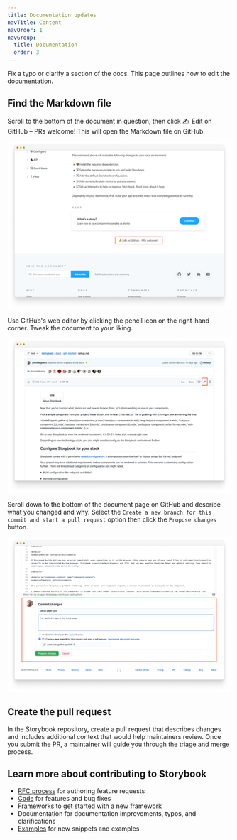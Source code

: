 ```yaml
---
title: Documentation updates
navTitle: Content
navOrder: 1
navGroup:
  title: Documentation
  order: 3
---
```


Fix a typo or clarify a section of the docs. This page outlines how to edit the documentation.

## Find the Markdown file

Scroll to the bottom of the document in question, then click ✍️ Edit on GitHub – PRs welcome! This will open the Markdown file on GitHub.

![Storybook documentation edit](./storybook-edit-docs-optimized.png)

Use GitHub's web editor by clicking the pencil icon on the right-hand corner. Tweak the document to your liking.

![GitHub edit documentation](./github-docs-edit-optimized.png)

Scroll down to the bottom of the document page on GitHub and describe what you changed and why. Select the `Create a new branch for this commit and start a pull request` option then click the `Propose changes` button.

![Fill the commit information](./storybook-docs-submit-changes-optimized.png)

## Create the pull request

In the Storybook repository, create a pull request that describes changes and includes additional context that would help maintainers review. Once you submit the PR, a maintainer will guide you through the triage and merge process.

## Learn more about contributing to Storybook

- [RFC process](./RFC.md) for authoring feature requests
- [Code](./code.md) for features and bug fixes
- [Frameworks](./framework.md) to get started with a new framework
- Documentation for documentation improvements, typos, and clarifications
- [Examples](./new-snippets.md) for new snippets and examples
